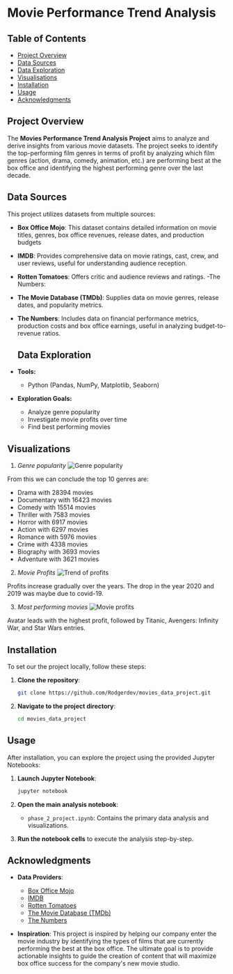 # **Movie Performance Trend Analysis**

## **Table of Contents**

- [Project Overview](#project-overview)
- [Data Sources](#data-sources)
- [Data Exploration](#data-exploration)
- [Visualisations](#Visualisations)
- [Installation](#installation)
- [Usage](#usage)
- [Acknowledgments](#acknowledgments)

## **Project Overview**

The **Movies Performance Trend Analysis Project** aims to analyze and derive insights from various movie datasets. The project seeks to identify the top-performing film genres in terms of profit by analyzing which film genres (action, drama, comedy, animation, etc.) are performing best at the box office and identifying the highest performing genre over the last decade.

## **Data Sources**

This project utilizes datasets from multiple sources:

- **Box Office Mojo**: This dataset contains detailed information on movie titles, genres, box office revenues, release dates, and production budgets
- **IMDB**: Provides comprehensive data on movie ratings, cast, crew, and user reviews, useful for understanding audience reception.
- **Rotten Tomatoes**: Offers critic and audience reviews and ratings.
-The Numbers: 

- **The Movie Database (TMDb)**: Supplies data on movie genres, release dates, and popularity metrics.
- **The Numbers**: Includes data on financial performance metrics, production costs and box office earnings, useful in analyzing budget-to-revenue ratios.

  ## Data Exploration
- **Tools:**
  - Python (Pandas, NumPy, Matplotlib, Seaborn)
- **Exploration Goals:**
  - Analyze genre popularity
  - Investigate movie profits over time
  - Find best performing movies

## **Visualizations**
1. *Genre popularity*
![Genre popularity](https://github.com/user-attachments/assets/c03dc539-8523-4f06-8d24-4cf45683c8a3)

From this we can conclude the top 10 genres are:

- Drama with 28394 movies
- Documentary with 16423 movies
- Comedy with 15514 movies
- Thriller with 7583 movies
- Horror with 6917 movies
- Action with 6297 movies
- Romance with 5976 movies
- Crime with 4338 movies
- Biography with 3693 movies
- Adventure with 3621 movies



2. *Movie Profits*
![Trend of profits](https://github.com/user-attachments/assets/f623234b-b12b-4b5f-90fc-d635a98820f6)

Profits increase gradually over the years. The drop in the year 2020 and 2019 was maybe due to covid-19.



3. *Most performing movies*
![Movie profits](https://github.com/user-attachments/assets/39d418ae-324f-4c20-a471-cca76bc28c35)

Avatar leads with the highest profit, followed by Titanic, Avengers: Infinity War, and Star Wars entries.



## **Installation**

To set our the project locally, follow these steps:

1. **Clone the repository**:

   ```bash
   git clone https://github.com/Rodgerdev/movies_data_project.git
   ```

2. **Navigate to the project directory**:

   ```bash
   cd movies_data_project
   ```

## **Usage**

After installation, you can explore the project using the provided Jupyter Notebooks:

1. **Launch Jupyter Notebook**:

   ```bash
   jupyter notebook
   ```

2. **Open the main analysis notebook**:

   - `phase_2_project.ipynb`: Contains the primary data analysis and visualizations.

3. **Run the notebook cells** to execute the analysis step-by-step.
   
## **Acknowledgments**

- **Data Providers**:
  - [Box Office Mojo](https://www.boxofficemojo.com/)
  - [IMDB](https://www.imdb.com/)
  - [Rotten Tomatoes](https://www.rottentomatoes.com/)
  - [The Movie Database (TMDb)](https://www.themoviedb.org/)
  - [The Numbers](https://www.the-numbers.com/)

- **Inspiration**: This project is inspired by helping our company enter the movie industry by identifying the types of films that are currently performing the best at the box office. The ultimate goal is to provide actionable insights to guide the creation of content that will maximize box office success for the company's new movie studio.
